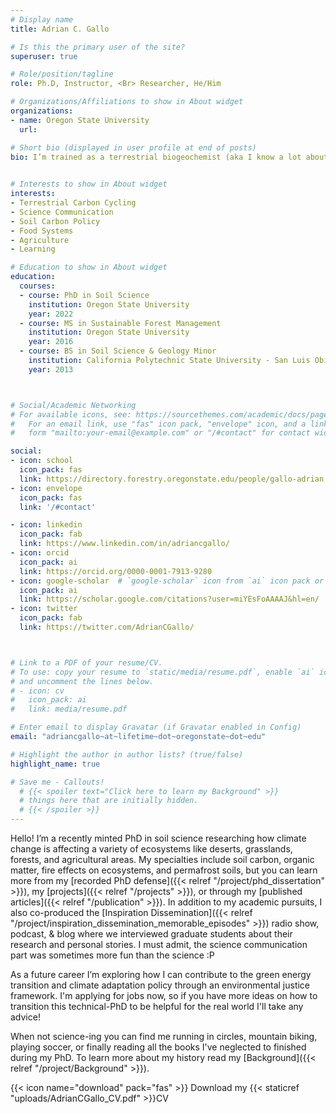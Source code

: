 ```yaml
---
# Display name
title: Adrian C. Gallo

# Is this the primary user of the site?
superuser: true 

# Role/position/tagline
role: Ph.D, Instructor, <Br> Researcher, He/Him 

# Organizations/Affiliations to show in About widget
organizations:
- name: Oregon State University
  url: 

# Short bio (displayed in user profile at end of posts)
bio: I’m trained as a terrestrial biogeochemist (aka I know a lot about dirt). As a future career I’m currently exploring science communication and climate change adaptation policy through an environmental justice framework. When not science-ing you can find me running, mountain biking, or playing soccer.
 

# Interests to show in About widget
interests:
- Terrestrial Carbon Cycling
- Science Communication
- Soil Carbon Policy
- Food Systems
- Agriculture
- Learning

# Education to show in About widget
education:
  courses:
  - course: PhD in Soil Science
    institution: Oregon State University
    year: 2022
  - course: MS in Sustainable Forest Management
    institution: Oregon State University
    year: 2016
  - course: BS in Soil Science & Geology Minor
    institution: California Polytechnic State University - San Luis Obispo
    year: 2013



# Social/Academic Networking
# For available icons, see: https://sourcethemes.com/academic/docs/page-builder/#icons
#   For an email link, use "fas" icon pack, "envelope" icon, and a link in the
#   form "mailto:your-email@example.com" or "/#contact" for contact widget.

social:
- icon: school
  icon_pack: fas
  link: https://directory.forestry.oregonstate.edu/people/gallo-adrian 
- icon: envelope
  icon_pack: fas
  link: '/#contact'

- icon: linkedin
  icon_pack: fab
  link: https://www.linkedin.com/in/adriancgallo/
- icon: orcid
  icon_pack: ai
  link: https://orcid.org/0000-0001-7913-9280
- icon: google-scholar  # `google-scholar` icon from `ai` icon pack or graduation-cap with the fas pack 
  icon_pack: ai
  link: https://scholar.google.com/citations?user=miYEsFoAAAAJ&hl=en/
- icon: twitter
  icon_pack: fab
  link: https://twitter.com/AdrianCGallo/



# Link to a PDF of your resume/CV.
# To use: copy your resume to `static/media/resume.pdf`, enable `ai` icons in `params.toml`, 
# and uncomment the lines below.
# - icon: cv
#   icon_pack: ai
#   link: media/resume.pdf

# Enter email to display Gravatar (if Gravatar enabled in Config)
email: "adriancgallo~at~lifetime~dot~oregonstate~dot~edu"

# Highlight the author in author lists? (true/false)
highlight_name: true

# Save me - Callouts! 
  # {{< spoiler text="Click here to learn my Background" >}}
  # things here that are initially hidden. 
  # {{< /spoiler >}} 
---
```

Hello! I’m a recently minted PhD in soil science researching how climate change is affecting a variety of ecosystems like deserts, grasslands, forests, and agricultural areas. My specialties include soil carbon, organic matter, fire effects on ecosystems, and permafrost soils, but you can learn more from my [recorded PhD defense]({{< relref "/project/phd_dissertation" >}}), my [projects]({{< relref "/projects" >}}), or through my [published articles]({{< relref "/publication" >}}). In addition to my academic pursuits, I also co-produced the [Inspiration Dissemination]({{< relref "/project/inspiration_dissemination_memorable_episodes" >}}) radio show, podcast, & blog where we interviewed graduate students about their research and personal stories. I must admit, the science communication part was sometimes more fun than the science :P
<Br>
  
As a future career I’m exploring how I can contribute to the green energy transition and climate adaptation policy through an environmental justice framework. I'm applying for jobs now, so if you have more ideas on how to transition this technical-PhD to be helpful for the real world I'll take any advice! 
<Br>

When not science-ing you can find me running in circles, mountain biking, playing soccer, or finally reading all the books I've neglected to finished during my PhD. To learn more about my history read my [Background]({{< relref "/project/Background" >}}).
<Br> 

{{< icon name="download" pack="fas" >}} Download my {{< staticref "uploads/AdrianCGallo_CV.pdf" >}}CV
